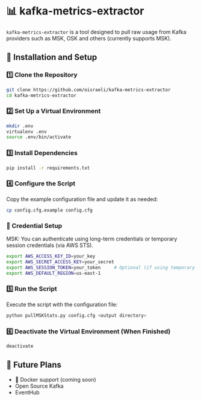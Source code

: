 # 📊 kafka-metrics-extractor
 
`kafka-metrics-extractor` is a tool designed to pull raw usage from Kafka providers such as MSK, OSK and others (currently supports MSK).
 
## 🚀 Installation and Setup
 
### 1️⃣ Clone the Repository
```bash
git clone https://github.com/oisraeli/kafka-metrics-extractor
cd kafka-metrics-extractor
```
 
### 2️⃣ Set Up a Virtual Environment
```bash
mkdir .env
virtualenv .env
source .env/bin/activate
```
 
### 3️⃣ Install Dependencies
```bash
pip install -r requirements.txt
```
 
### 4️⃣ Configure the Script
Copy the example configuration file and update it as needed:
```bash
cp config.cfg.example config.cfg
```

### 🔐 Credential Setup
MSK: You can authenticate using long-term credentials or temporary session credentials (via AWS STS).
```bash
export AWS_ACCESS_KEY_ID=your_key
export AWS_SECRET_ACCESS_KEY=your_secret
export AWS_SESSION_TOKEN=your_token     # Optional (if using temporary credentials)
export AWS_DEFAULT_REGION=us-east-1
```
 
### 5️⃣ Run the Script
Execute the script with the configuration file:
```bash
python pullMSKStats.py config.cfg <output directory>
```
 
### 6️⃣ Deactivate the Virtual Environment (When Finished)
```bash
deactivate
```
 
## 🔮 Future Plans
- 🐳 Docker support (coming soon)
- Open Source Kafka
- EventHub
